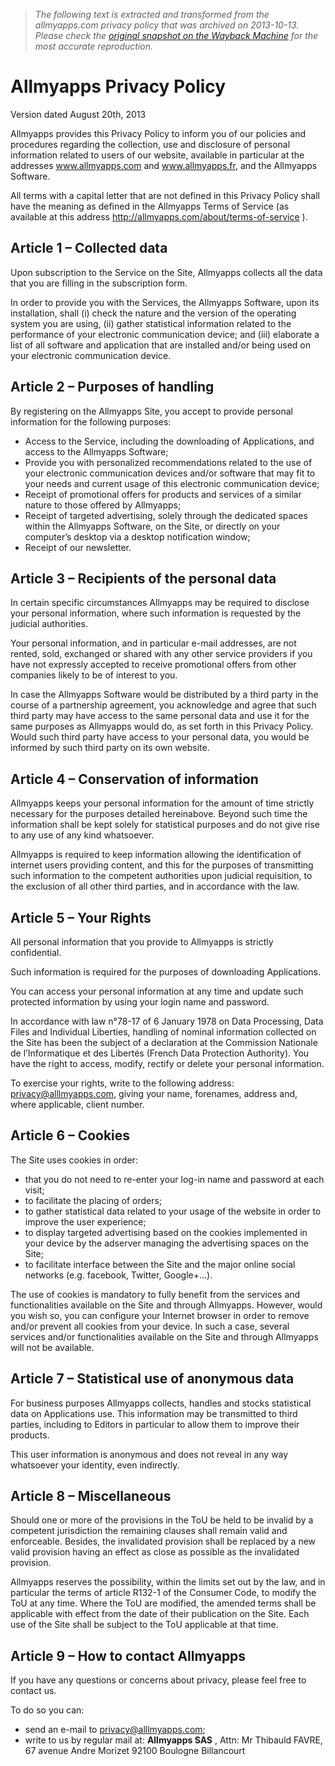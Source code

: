 > *The following text is extracted and transformed from the allmyapps.com privacy policy that was archived on 2013-10-13. Please check the [original snapshot on the Wayback Machine](https://web.archive.org/web/20131013104339id_/http%3A//allmyapps.com/about/privacy-policy) for the most accurate reproduction.*

# Allmyapps Privacy Policy

Version dated August 20th, 2013

Allmyapps provides this Privacy Policy to inform you of our policies and procedures regarding the collection, use and disclosure of personal information related to users of our website, available in particular at the addresses www.allmyapps.com and www.allmyapps.fr, and the Allmyapps Software.

All terms with a capital letter that are not defined in this Privacy Policy shall have the meaning as defined in the Allmyapps Terms of Service (as available at this address <http://allmyapps.com/about/terms-of-service> ).

## Article 1 – Collected data

Upon subscription to the Service on the Site, Allmyapps collects all the data that you are filling in the subscription form.

In order to provide you with the Services, the Allmyapps Software, upon its installation, shall (i) check the nature and the version of the operating system you are using, (ii) gather statistical information related to the performance of your electronic communication device; and (iii) elaborate a list of all software and application that are installed and/or being used on your electronic communication device.

## Article 2 – Purposes of handling

By registering on the Allmyapps Site, you accept to provide personal information for the following purposes:

  * Access to the Service, including the downloading of Applications, and access to the Allmyapps Software;
  * Provide you with personalized recommendations related to the use of your electronic communication devices and/or software that may fit to your needs and current usage of this electronic communication device;
  * Receipt of promotional offers for products and services of a similar nature to those offered by Allmyapps;
  * Receipt of targeted advertising, solely through the dedicated spaces within the Allmyapps Software, on the Site, or directly on your computer’s desktop via a desktop notification window;
  * Receipt of our newsletter.



## Article 3 – Recipients of the personal data

In certain specific circumstances Allmyapps may be required to disclose your personal information, where such information is requested by the judicial authorities.

Your personal information, and in particular e-mail addresses, are not rented, sold, exchanged or shared with any other service providers if you have not expressly accepted to receive promotional offers from other companies likely to be of interest to you.

In case the Allmyapps Software would be distributed by a third party in the course of a partnership agreement, you acknowledge and agree that such third party may have access to the same personal data and use it for the same purposes as Allmyapps would do, as set forth in this Privacy Policy. Would such third party have access to your personal data, you would be informed by such third party on its own website.

## Article 4 – Conservation of information

Allmyapps keeps your personal information for the amount of time strictly necessary for the purposes detailed hereinabove. Beyond such time the information shall be kept solely for statistical purposes and do not give rise to any use of any kind whatsoever. 

Allmyapps is required to keep information allowing the identification of internet users providing content, and this for the purposes of transmitting such information to the competent authorities upon judicial requisition, to the exclusion of all other third parties, and in accordance with the law.

## Article 5 – Your Rights

All personal information that you provide to Allmyapps is strictly confidential.

Such information is required for the purposes of downloading Applications.

You can access your personal information at any time and update such protected information by using your login name and password.

In accordance with law n°78-17 of 6 January 1978 on Data Processing, Data Files and Individual Liberties, handling of nominal information collected on the Site has been the subject of a declaration at the Commission Nationale de l’Informatique et des Libertés (French Data Protection Authority). You have the right to access, modify, rectify or delete your personal information. 

To exercise your rights, write to the following address: [privacy@alllmyapps.com](mailto:privacy@alllmyapps.com), giving your name, forenames, address and, where applicable, client number.

## Article 6 – Cookies

The Site uses cookies in order:

  * that you do not need to re-enter your log-in name and password at each visit;
  * to facilitate the placing of orders;
  * to gather statistical data related to your usage of the website in order to improve the user experience;
  * to display targeted advertising based on the cookies implemented in your device by the adserver managing the advertising spaces on the Site;
  * to facilitate interface between the Site and the major online social networks (e.g. facebook, Twitter, Google+…).



The use of cookies is mandatory to fully benefit from the services and functionalities available on the Site and through Allmyapps. However, would you wish so, you can configure your Internet browser in order to remove and/or prevent all cookies from your device. In such a case, several services and/or functionalities available on the Site and through Allmyapps will not be available.

## Article 7 – Statistical use of anonymous data 

For business purposes Allmyapps collects, handles and stocks statistical data on Applications use. This information may be transmitted to third parties, including to Editors in particular to allow them to improve their products.

This user information is anonymous and does not reveal in any way whatsoever your identity, even indirectly.

## Article 8 – Miscellaneous

Should one or more of the provisions in the ToU be held to be invalid by a competent jurisdiction the remaining clauses shall remain valid and enforceable. Besides, the invalidated provision shall be replaced by a new valid provision having an effect as close as possible as the invalidated provision.

Allmyapps reserves the possibility, within the limits set out by the law, and in particular the terms of article R132-1 of the Consumer Code, to modify the ToU at any time. Where the ToU are modified, the amended terms shall be applicable with effect from the date of their publication on the Site. Each use of the Site shall be subject to the ToU applicable at that time.

## Article 9 – How to contact Allmyapps

If you have any questions or concerns about privacy, please feel free to contact us.

To do so you can:

  * send an e-mail to [privacy@alllmyapps.com](mailto:privacy@alllmyapps.com);
  * write to us by regular mail at: **Allmyapps SAS** , Attn: Mr Thibauld FAVRE, 67 avenue Andre Morizet 92100 Boulogne Billancourt


